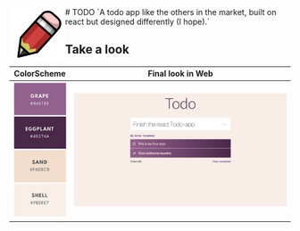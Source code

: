 <img align="left" style="float:left;" src="./public/favicon.png" width="100">
# TODO   
`A todo app like the others in the market, built on react but designed differently (I hope).`



## Take a look

ColorScheme                |  Final look in Web
:-------------------------:|:-------------------------:
<img src="./public/screenshots/color_scheme.png" width="100">  |  ![Screenshot in web](./public/screenshots/web_screen.png)
